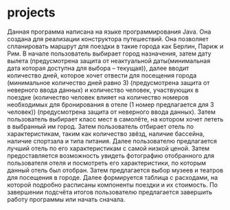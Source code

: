 # projects
Данная программа написана на языке программирования Java. Она создана для реализации конструктора путешествий. Она позволяет спланировать маршрут для поездки в такие города как Берлин, Париж и Рим. В начале пользователь выбирает город назначения, затем дату вылета (предусмотрена защита от неактуальной даты(минимальная дата которая доступна для выбора – текущая)), далее вводит количество дней, которое хочет отвести для посещения города (минимальное количество дней равно 3) (предусмотрена защита от неверного ввода данных) и количество человек, участвующих в поездке (количество человек влияет на количество номеров необходимых для бронирования в отеле (1 номер предлагается для 3 человек)) (предусмотрена защита от неверного ввода данных). Затем пользователь выбирает класс мест в самолёте, на котором хочет лететь в выбранный им город. Затем пользователь отбирает отель по характеристикам, таким как количество звёзд, наличие бассейна, наличие спортзала и типа питания. Далее пользователю предлагается лучший отель по его характеристикам с самой низкой ценой. Затем предоставляется возможность увидеть фотографию отобранного для пользователя отеля и посмотреть его характеристики, по которым данный отель был отобран. Затем предлагается выбор музеев и театров для посещения в городе. Далее формируется таблица с расходами, на которой подробно расписаны компоненты поездки и их стоимость. По завершении подсчёта итогов пользователю предлагается завершить работу программы или начать сначала.
